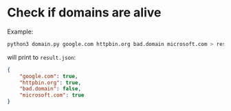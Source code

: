 # Check if domains are alive

Example:
```sh
python3 domain.py google.com httpbin.org bad.domain microsoft.com > result.json
```
will print to `result.json`:
```json
{
    "google.com": true,
    "httpbin.org": true,
    "bad.domain": false,
    "microsoft.com": true
}
```